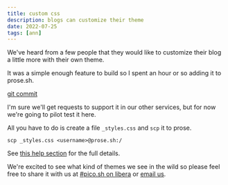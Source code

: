 ```yaml
---
title: custom css
description: blogs can customize their theme
date: 2022-07-25
tags: [ann]
---
```


We've heard from a few people that they would like to customize their blog a
little more with their own theme.

It was a simple enough feature to build so I spent an hour or so adding it to
prose.sh.

[git commit](https://git.sr.ht/~erock/prose.sh/commit/24a38b45d0632c6c26e719aa4c77b6acc)

I'm sure we'll get requests to support it in our other services, but for now
we're going to pilot test it here.

All you have to do is create a file `_styles.css` and `scp` it to prose.

```
scp _styles.css <username>@prose.sh:/
```

See [this help section](https://prose.sh/help#blog-style) for the full details.

We're excited to see what kind of themes we see in the wild so please feel free
to share it with us at [#pico.sh on libera](https://web.libera.chat/#pico.sh) or
[email us](mailto:hello@prose.sh).
